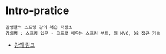 # Intro-pratice

```
김영한의 스프링 강의 복습 저장소
강의명 : 스프링 입문 - 코드로 배우는 스프링 부트, 웹 MVC, DB 접근 기술
```
- [강의 링크](https://www.inflearn.com/course/%EC%8A%A4%ED%94%84%EB%A7%81-%EC%9E%85%EB%AC%B8-%EC%8A%A4%ED%94%84%EB%A7%81%EB%B6%80%ED%8A%B8/dashboard)
